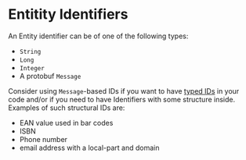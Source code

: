 # Entitity Identifiers

An Entity identifier can be of one of the following types:
 * `String`
 * `Long`
 * `Integer`
 * A protobuf `Message`
 
Consider using `Message`-based IDs if you want to have [typed IDs](../motivation/strongly-typed.md) in your code and/or if you need to have Identifiers with some structure inside. Examples of such structural IDs are:
* EAN value used in bar codes
* ISBN
* Phone number
* email address with a local-part and domain
